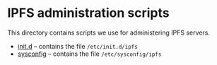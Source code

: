 IPFS administration scripts
===========================

This directory contains scripts we use for administering IPFS servers.

* [init.d](centos-7-initd/init.d) &ndash; contains the file `/etc/init.d/ipfs`
* [sysconfig](centos-7-initd/sysconfig) &ndash; contains the file `/etc/sysconfig/ipfs`
